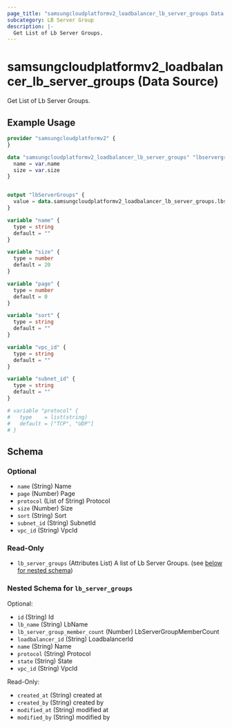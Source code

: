 ```yaml
---
page_title: "samsungcloudplatformv2_loadbalancer_lb_server_groups Data Source - samsungcloudplatformv2"
subcategory: LB Server Group
description: |-
  Get List of Lb Server Groups.
---
```


# samsungcloudplatformv2_loadbalancer_lb_server_groups (Data Source)

Get List of Lb Server Groups.

## Example Usage

```terraform
provider "samsungcloudplatformv2" {
}

data "samsungcloudplatformv2_loadbalancer_lb_server_groups" "lbservergroups" {
  name = var.name
  size = var.size
}


output "lbServerGroups" {
  value = data.samsungcloudplatformv2_loadbalancer_lb_server_groups.lbservergroups
}

variable "name" {
  type = string
  default = ""
}

variable "size" {
  type = number
  default = 20
}

variable "page" {
  type = number
  default = 0
}

variable "sort" {
  type = string
  default = ""
}

variable "vpc_id" {
  type = string
  default = ""
}

variable "subnet_id" {
  type = string
  default = ""
}

# variable "protocol" {
#   type    = list(string)
#   default = ["TCP", "UDP"]
# }
```

<!-- schema generated by tfplugindocs -->
## Schema

### Optional

- `name` (String) Name
- `page` (Number) Page
- `protocol` (List of String) Protocol
- `size` (Number) Size
- `sort` (String) Sort
- `subnet_id` (String) SubnetId
- `vpc_id` (String) VpcId

### Read-Only

- `lb_server_groups` (Attributes List) A list of Lb Server Groups. (see [below for nested schema](#nestedatt--lb_server_groups))

<a id="nestedatt--lb_server_groups"></a>
### Nested Schema for `lb_server_groups`

Optional:

- `id` (String) Id
- `lb_name` (String) LbName
- `lb_server_group_member_count` (Number) LbServerGroupMemberCount
- `loadbalancer_id` (String) LoadbalancerId
- `name` (String) Name
- `protocol` (String) Protocol
- `state` (String) State
- `vpc_id` (String) VpcId

Read-Only:

- `created_at` (String) created at
- `created_by` (String) created by
- `modified_at` (String) modified at
- `modified_by` (String) modified by